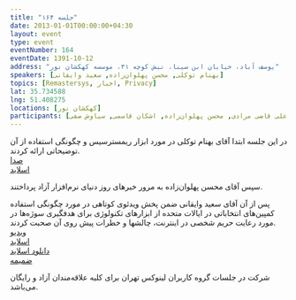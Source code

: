 ```yaml
---
title: "جلسه ۱۶۴"
date: 2013-01-01T00:00:00+04:30
layout: event
type: event
eventNumber: 164
eventDate: 1391-10-12
address: "یوسف آباد، خیابان ابن سینا، نبش کوچه ۳۱، موسسه کهکشان نور"
speakers: [بهنام توکلی, محسن پهلوان‌زاده, سعید وایقانی]
topics: [Remastersys, اخبار, Privacy]
lat: 35.734588
lng: 51.408275
locations: [کهکشان نور]
participants: [بهنام توکلی کرمانی, محمد درویش, دانیال مهاجرانی, فرید دهقان, سید مجید عظیمی, علی علیزاده, شیوا شاهرخی, مهدی فتاحی, چالیست, فرهادیکس, صادق نقاش‌زاده, مصطفی نظری, اعظم کیماسی, رضا علیزاده مجد, حمید روحی, علی وحدانی, ناصر خلقی, علی سادات طلب, رضا حقیقی, سمانه شاه‌محمدی, مصطفی میرموسوی, محمد افاضاتی, سعید وایقانی, علی فارمد, سید احمد حسینی, مازیار سجودیان, علی قاضی مرادی, محسن پهلوان‌زاده, اشکان قاسمی, سیاوش صفی]
---
```

در این جلسه ابتدا آقای بهنام توکلی در مورد ابزار ریمسترسیس و چگونگی استفاده از آن توضیحاتی ارائه کردند.  
[صدا](https://archive.org/details/tehlug_164_remastersys_privacy)  
[اسلاید](/events/presentations/164/remastersys.pdf)

سپس آقای محسن پهلوان‌زاده به مرور خبرهای روز دنیای نرم‌افزار آزاد پرداختند.

پس از آن آقای سعید وایقانی ضمن پخش ویدئوی کوتاهی در مورد چگونگی استفاده کمپین‌های انتخاباتی در ایالات متحده از ابزارهای تکنولوژی برای هدفگیری سوژه‌ها در مورد رعایت حریم شخصی در اینترنت، چالشها و خطرات پیش روی آن صحبت کردند.  
[ویدیو](https://archive.org/details/tehlug_164_one_to_one_targeting)  
[اسلاید](/events/presentations/164/privacy)  
[دانلود اسلاید](/events/presentations/164/privacy.tar.gz)  
[ضمیمه](/events/presentations/164/privacy_ao.pdf)

شرکت در جلسات گروه کاربران لینوکس تهران برای کلیه علاقه‌مندان آزاد و رایگان می‌باشد.